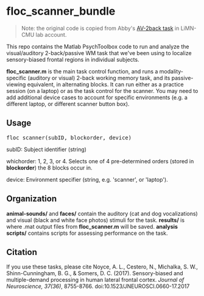 # floc_scanner_bundle

> Note: the original code is copied from Abby's [AV-2back task](https://github.com/LiMN-CMU/AV-2back) in LiMN-CMU lab account. 

This repo contains the Matlab PsychToolbox code to run and analyze the visual/auditory 2-back/passive WM task that we've been using to localize sensory-biased frontal regions in individual subjects.

**floc_scanner.m** is the main task control function, and runs a modality-specific (auditory or visual) 2-back working memory task, and its passive-viewing equivalent, in alternating blocks. It can run either as a practice session (on a laptop) or as the task control for the scanner. You may need to add additional device cases to account for specific environments (e.g. a different laptop, or different scanner button box). 

## Usage
<pre>floc_scanner(subID, blockorder, device)</pre>

subID: Subject identifier (string)

whichorder: 1, 2, 3, or 4. Selects one of 4 pre-determined orders (stored in **blockorder**) the 8 blocks occur in.

device: Environment specifier (string, e.g. 'scanner', or 'laptop').

## Organization
**animal-sounds/** and **faces/** contain the auditory (cat and dog vocalizations) and visual (black and white face photos) stimuli for the task. **results/** is where .mat output files from **floc_scanner.m** will be saved. **analysis scripts/** contains scripts for assessing performance on the task.

## Citation
If you use these tasks, please cite Noyce, A. L., Cestero, N., Michalka, S. W., Shinn-Cunningham, B. G., & Somers, D. C. (2017). Sensory-biased and multiple-demand processing in human lateral frontal cortex. *Journal of Neuroscience, 37(36)*, 8755-8766. doi:10.1523/JNEUROSCI.0660-17.2017
